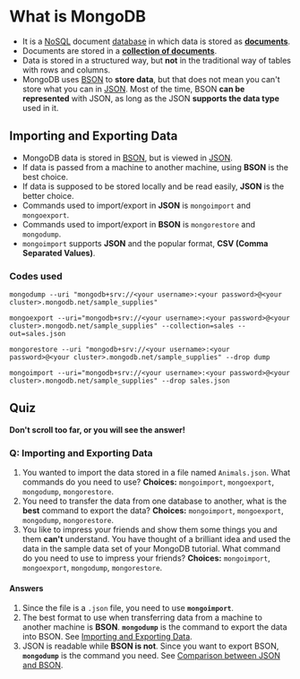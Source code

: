 # What is MongoDB

- It is a [NoSQL](NoSQL%20Database.md) document [database](Database.md) in which data is stored as **[documents](Document.md)**.
- Documents are stored in a **[collection of documents](Collection.md)**.
- Data is stored in a structured way, but **not** in the traditional way of tables with rows and columns.
- MongoDB uses [BSON](BSON.md) to **store data**, but that does not mean you can't store what you can in [JSON](JSON.md). Most of the time, BSON **can be represented** with JSON, as long as the JSON **supports the data type** used in it.

## Importing and Exporting Data

- MongoDB data is stored in [BSON](BSON.md), but is viewed in [JSON](JSON.md).
- If data is passed from a machine to another machine, using **BSON** is the best choice.
- If data is supposed to be stored locally and be read easily, **JSON** is the better choice.
- Commands used to import/export in **JSON** is `mongoimport` and `mongoexport`.
- Commands used to import/export in **BSON** is `mongorestore` and `mongodump`.
- `mongoimport` supports **JSON** and the popular format, **CSV (Comma Separated Values)**.

### Codes used

```
mongodump --uri "mongodb+srv://<your username>:<your password>@<your cluster>.mongodb.net/sample_supplies" 

mongoexport --uri="mongodb+srv://<your username>:<your password>@<your cluster>.mongodb.net/sample_supplies" --collection=sales --out=sales.json

mongorestore --uri "mongodb+srv://<your username>:<your password>@<your cluster>.mongodb.net/sample_supplies" --drop dump

mongoimport --uri="mongodb+srv://<your username>:<your password>@<your cluster>.mongodb.net/sample_supplies" --drop sales.json
```

## Quiz

**Don't scroll too far, or you will see the answer!**

### Q: Importing and Exporting Data

1. You wanted to import the data stored in a file named `Animals.json`. What commands do you need to use? **Choices:** `mongoimport`, `mongoexport`, `mongodump`, `mongorestore`.
2. You need to transfer the data from one database to another, what is the **best** command to export the data? **Choices:** `mongoimport`, `mongoexport`, `mongodump`, `mongorestore`.
3. You like to impress your friends and show them some things you and them **can't** understand. You have thought of a brilliant idea and used the data in the sample data set of your MongoDB tutorial. What command do you need to use to impress your friends? **Choices:** `mongoimport`, `mongoexport`, `mongodump`, `mongorestore`.

#### Answers
1. Since the file is a `.json` file, you need to use **`mongoimport`**.
2. The best format to use when transferring data from a machine to another machine is **BSON**. **`mongodump`** is the command to export the data into BSON. See [Importing and Exporting Data](#Importing%20and%20Exporting%20Data).
3. JSON is readable while **BSON is not**. Since you want to export BSON, **`mongodump`** is the command you need. See [Comparison between JSON and BSON](BSON.md#Comparison%20between%20JSON%20and%20BSON).